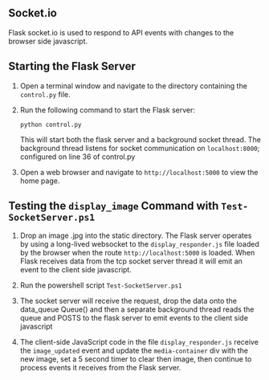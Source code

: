 ## Socket.io

Flask socket.io is used to respond to API events with changes to the browser side javascript.

## Starting the Flask Server

1. Open a terminal window and navigate to the directory containing the `control.py` file.

2. Run the following command to start the Flask server:

   ```
   python control.py
   ```

   This will start both the flask server and a background socket thread. The background thread listens for socket communication on `localhost:8000`; configured on line 36 of control.py

3. Open a web browser and navigate to `http://localhost:5000` to view the home page.

## Testing the `display_image` Command with `Test-SocketServer.ps1`
1. Drop an image .jpg into the static directory. The Flask server operates by using a long-lived websocket to the `display_responder.js` file loaded by the browser when the route `http://localhost:5000` is loaded. When Flask receives data from the tcp socket server thread it will emit an event to the client side javascript. 

2. Run the powershell script `Test-SocketServer.ps1`

3. The socket server will receive the request, drop the data onto the data_queue Queue() and then a separate background thread reads the queue and POSTS to the flask server to emit events to the client side javascript

3. The client-side JavaScript code in the file `display_responder.js` receive the `image_updated` event and update the `media-container` div with the new image, set a 5 second timer to clear then image, then continue to process events it receives from the Flask server.
